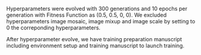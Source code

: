 Hyperparameters were evolved with 300 generations and 10 epochs per generation with Fitness Function as (0.5, 0.5, 0, 0). We excluded hyperparameters image mosaic, image mixup and image scale by setting to 0 the correponding hyperparameters.

After hyperparameter evolve, we have training preparation manuscript including environment setup and training manuscript to launch training.
